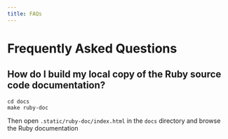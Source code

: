 ```yaml
---
title: FAQs
---
```


# Frequently Asked Questions

## How do I build my local copy of the Ruby source code documentation?

```shell
cd docs
make ruby-doc
```

Then open `.static/ruby-doc/index.html` in the `docs` directory and browse the
Ruby documentation
